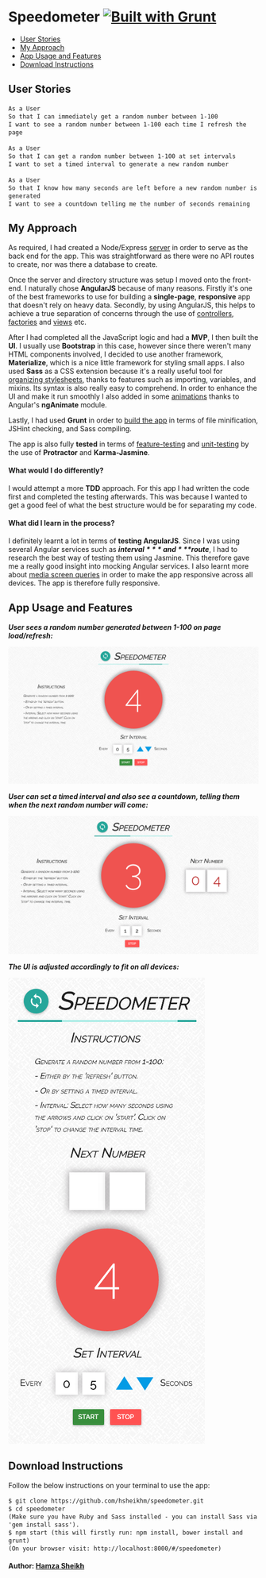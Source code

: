 # Speedometer [![Built with Grunt](https://cdn.gruntjs.com/builtwith.svg)](http://gruntjs.com/)

* [User Stories](#user-stories)
* [My Approach](#my-approach)
* [App Usage and Features](#app-usage-and-features)
* [Download Instructions](#download-instructions)

## User Stories

```
As a User
So that I can immediately get a random number between 1-100
I want to see a random number between 1-100 each time I refresh the page

As a User
So that I can get a random number between 1-100 at set intervals
I want to set a timed interval to generate a new random number

As a User
So that I know how many seconds are left before a new random number is generated
I want to see a countdown telling me the number of seconds remaining
```

## My Approach

As required, I had created a Node/Express [server](https://github.com/hsheikhm/speedometer/blob/master/server.js) in order to serve as the back end for the app. This was straightforward as there were no API routes to create, nor was there a database to create.

Once the server and directory structure was setup I moved onto the front-end. I naturally chose **AngularJS** because of many reasons. Firstly it's one of the best frameworks to use for building a **single-page**, **responsive** app that doesn't rely on heavy data. Secondly, by using AngularJS, this helps to achieve a true separation of concerns through the use of [controllers](https://github.com/hsheikhm/speedometer/blob/master/public/src/js/controllers/mainCtrl.js), [factories](https://github.com/hsheikhm/speedometer/tree/master/public/src/js/factories) and [views](https://github.com/hsheikhm/speedometer/blob/master/public/src/views/main-page.html) etc.

After I had completed all the JavaScript logic and had a **MVP**, I then built the **UI**. I usually use **Bootstrap** in this case, however since there weren't many HTML components involved, I decided to use another framework, **Materialize**, which is a nice little framework for styling small apps. I also used **Sass** as a CSS extension because it's a really useful tool for [organizing stylesheets](https://github.com/hsheikhm/speedometer/tree/master/public/src/css/sass), thanks to features such as importing, variables, and mixins. Its syntax is also really easy to comprehend. In order to enhance the UI and make it run smoothly I also added in some [animations](https://github.com/hsheikhm/speedometer/blob/master/public/src/css/sass/_animations.sass) thanks to Angular's **ngAnimate** module.  

Lastly, I had used **Grunt** in order to [build the app](https://github.com/hsheikhm/speedometer/blob/master/gruntfile.js) in terms of file minification, JSHint checking, and Sass compiling.

The app is also fully **tested** in terms of [feature-testing](https://github.com/hsheikhm/speedometer/blob/master/test/e2e/scenarios.js) and [unit-testing](https://github.com/hsheikhm/speedometer/tree/master/test/unit) by the use of **Protractor** and **Karma-Jasmine**.

#### What would I do differently?

I would attempt a more **TDD** approach. For this app I had written the code first and completed the testing afterwards. This was because I wanted to get a good feel of what the best structure would be for separating my code.

#### What did I learn in the process?

I definitely learnt a lot in terms of **testing AngularJS**. Since I was using several Angular services such as ***$interval*** and ***$route***, I had to research the best way of testing them using Jasmine. This therefore gave me a really good insight into mocking Angular services. I also learnt more about [media screen queries](https://github.com/hsheikhm/speedometer/blob/master/public/src/css/sass/_main-page-width-1050px.sass) in order to make the app responsive across all devices. The app is therefore fully responsive.

## App Usage and Features

***User sees a random number generated between 1-100 on page load/refresh:***

![Random Number](https://github.com/hsheikhm/Github-Images/blob/master/speedometer/random-number.png)

***User can set a timed interval and also see a countdown, telling them when the next random number will come:***

![Interval and Countdown](https://github.com/hsheikhm/Github-Images/blob/master/speedometer/interval-countdown.png)

***The UI is adjusted accordingly to fit on all devices:***

![Responsive Design](https://github.com/hsheikhm/Github-Images/blob/master/speedometer/responsive-design.png)

## Download Instructions

Follow the below instructions on your terminal to use the app:

```
$ git clone https://github.com/hsheikhm/speedometer.git
$ cd speedometer
(Make sure you have Ruby and Sass installed - you can install Sass via 'gem install sass').
$ npm start (this will firstly run: npm install, bower install and grunt)
(On your browser visit: http://localhost:8000/#/speedometer)
```

#### Author: [Hamza Sheikh](https://github.com/hsheikhm)
